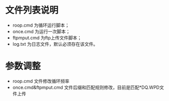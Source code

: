 # 文件列表说明
* roop.cmd 为循环运行脚本；
* once.cmd 为运行一次脚本；
* ftpmput.cmd 为ftp上传文件脚本；
* log.txt 为日志文件，默认必须存在该文件。

# 参数调整
* roop.cmd 文件修改循环频率
* once.cmd&ftpmput.cmd 文件后缀和匹配规则修改，目前是匹配*DQ.WPD文件上传
